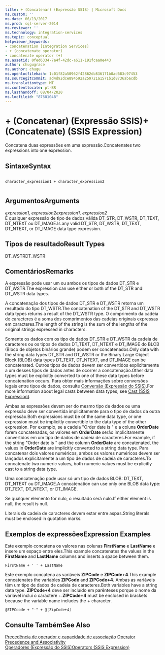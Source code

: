 ```yaml
---
title: + (Concatenar) (Expressão SSIS) | Microsoft Docs
ms.custom: ''
ms.date: 06/13/2017
ms.prod: sql-server-2014
ms.reviewer: ''
ms.technology: integration-services
ms.topic: conceptual
helpviewer_keywords:
- concatenation [Integration Services]
- + (concatenate operator)
- concatenate operator (+)
ms.assetid: 0fed6334-7a4f-42dc-a611-191fcaa0e443
author: chugugrace
ms.author: chugu
ms.openlocfilehash: 1c01f82a50962f42862db836171b0ad683c97453
ms.sourcegitcommit: ad4d92dce894592a259721a1571b1d8736abacdb
ms.translationtype: MT
ms.contentlocale: pt-BR
ms.lasthandoff: 08/04/2020
ms.locfileid: "87681048"
---
```

# <a name="-concatenate-ssis-expression"></a><span data-ttu-id="a324f-102">+ (Concatenar) (Expressão SSIS)</span><span class="sxs-lookup"><span data-stu-id="a324f-102">+ (Concatenate) (SSIS Expression)</span></span>
  <span data-ttu-id="a324f-103">Concatena duas expressões em uma expressão.</span><span class="sxs-lookup"><span data-stu-id="a324f-103">Concatenates two expressions into one expression.</span></span>  
  
## <a name="syntax"></a><span data-ttu-id="a324f-104">Sintaxe</span><span class="sxs-lookup"><span data-stu-id="a324f-104">Syntax</span></span>  
  
```  
  
character_expression1 + character_expression2  
  
```  
  
## <a name="arguments"></a><span data-ttu-id="a324f-105">Argumentos</span><span class="sxs-lookup"><span data-stu-id="a324f-105">Arguments</span></span>  
 <span data-ttu-id="a324f-106">*expression1, expression2*</span><span class="sxs-lookup"><span data-stu-id="a324f-106">*expression1, expression2*</span></span>  
 <span data-ttu-id="a324f-107">É qualquer expressão de tipo de dados válida DT_STR, DT_WSTR, DT_TEXT, DT_NTEXT ou DT_IMAGE.</span><span class="sxs-lookup"><span data-stu-id="a324f-107">Is any valid DT_STR, DT_WSTR, DT_TEXT, DT_NTEXT, or DT_IMAGE data type expression.</span></span>  
  
## <a name="result-types"></a><span data-ttu-id="a324f-108">Tipos de resultado</span><span class="sxs-lookup"><span data-stu-id="a324f-108">Result Types</span></span>  
 <span data-ttu-id="a324f-109">DT_WSTR</span><span class="sxs-lookup"><span data-stu-id="a324f-109">DT_WSTR</span></span>  
  
## <a name="remarks"></a><span data-ttu-id="a324f-110">Comentários</span><span class="sxs-lookup"><span data-stu-id="a324f-110">Remarks</span></span>  
 <span data-ttu-id="a324f-111">A expressão pode usar um ou ambos os tipos de dados DT_STR e DT_WSTR.</span><span class="sxs-lookup"><span data-stu-id="a324f-111">The expression can use either or both of the DT_STR and DT_WSTR data types.</span></span>  
  
 <span data-ttu-id="a324f-112">A concatenação dos tipos de dados DT_STR e DT_WSTR retorna um resultado do tipo DT_WSTR.</span><span class="sxs-lookup"><span data-stu-id="a324f-112">The concatenation of the DT_STR and DT_WSTR data types returns a result of the DT_WSTR type.</span></span> <span data-ttu-id="a324f-113">O comprimento da cadeia de caracteres é a soma dos comprimentos das cadeias originais expressas em caracteres.</span><span class="sxs-lookup"><span data-stu-id="a324f-113">The length of the string is the sum of the lengths of the original strings expressed in characters.</span></span>  
  
 <span data-ttu-id="a324f-114">Somente os dados com os tipo de dados DT_STR e DT_WSTR da cadeia de caracteres ou os tipos de dados DT_TEXT, DT_NTEXT e DT_IMAGE do BLOB (Bloco de objetos binários grande) podem ser concatenados.</span><span class="sxs-lookup"><span data-stu-id="a324f-114">Only data with the string data types DT_STR and DT_WSTR or the Binary Large Object Block (BLOB) data types DT_TEXT, DT_NTEXT, and DT_IMAGE can be concatenated.</span></span> <span data-ttu-id="a324f-115">Outros tipos de dados devem ser convertidos explicitamente a um desses tipos de dados antes de ocorrer a concatenação.</span><span class="sxs-lookup"><span data-stu-id="a324f-115">Other data types must be explicitly converted to one of these data types before concatenation occurs.</span></span> <span data-ttu-id="a324f-116">Para obter mais informações sobre conversões legais entre tipos de dados, consulte [Conversão &#40;Expressão do SSIS&#41;](cast-ssis-expression.md).</span><span class="sxs-lookup"><span data-stu-id="a324f-116">For more information about legal casts between data types, see [Cast &#40;SSIS Expression&#41;](cast-ssis-expression.md).</span></span>  
  
 <span data-ttu-id="a324f-117">Ambas as expressões devem ser do mesmo tipo de dados ou uma expressão deve ser convertida implicitamente para o tipo de dados da outra expressão.</span><span class="sxs-lookup"><span data-stu-id="a324f-117">Both expressions must be of the same data type, or one expression must be implicitly convertible to the data type of the other expression.</span></span> <span data-ttu-id="a324f-118">Por exemplo, se a cadeia "Order date is " e a coluna **OrderDate** forem concatenadas, os valores em **OrderDate** serão implicitamente convertidos em um tipo de dados de cadeia de caracteres.</span><span class="sxs-lookup"><span data-stu-id="a324f-118">For example, if the string "Order date is " and the column **OrderDate** are concatenated, the values in **OrderDate** are implicitly converted to a string data type.</span></span> <span data-ttu-id="a324f-119">Para concatenar dois valores numéricos, ambos os valores numéricos devem ser lançados explicitamente a um tipo de dados de cadeia de caracteres.</span><span class="sxs-lookup"><span data-stu-id="a324f-119">To concatenate two numeric values, both numeric values must be explicitly cast to a string data type.</span></span>  
  
 <span data-ttu-id="a324f-120">Uma concatenação pode usar só um tipo de dados BLOB: DT_TEXT, DT_NTEXT ou DT_IMAGE.</span><span class="sxs-lookup"><span data-stu-id="a324f-120">A concatenation can use only one BLOB data type: DT_TEXT, DT_NTEXT, or DT_IMAGE.</span></span>  
  
 <span data-ttu-id="a324f-121">Se qualquer elemento for nulo, o resultado será nulo.</span><span class="sxs-lookup"><span data-stu-id="a324f-121">If either element is null, the result is null.</span></span>  
  
 <span data-ttu-id="a324f-122">Literais da cadeia de caracteres devem estar entre aspas.</span><span class="sxs-lookup"><span data-stu-id="a324f-122">String literals must be enclosed in quotation marks.</span></span>  
  
## <a name="expression-examples"></a><span data-ttu-id="a324f-123">Exemplos de expressões</span><span class="sxs-lookup"><span data-stu-id="a324f-123">Expression Examples</span></span>  
 <span data-ttu-id="a324f-124">Este exemplo concatena os valores nas colunas **FirstName** e **LastName** e insere um espaço entre eles.</span><span class="sxs-lookup"><span data-stu-id="a324f-124">This example concatenates the values in the **FirstName** and **LastName** columns and inserts a space between them.</span></span>  
  
```  
FirstName + ' ' + LastName  
```  
  
 <span data-ttu-id="a324f-125">Este exemplo concatena as variáveis **ZIPCode** e **ZIPCode+4**.</span><span class="sxs-lookup"><span data-stu-id="a324f-125">This example concatenates the variables **ZIPCode** and **ZIPCode+4**.</span></span> <span data-ttu-id="a324f-126">Ambas as variáveis têm um tipo de dados de cadeia de caracteres.</span><span class="sxs-lookup"><span data-stu-id="a324f-126">Both variables have a string data type.</span></span> <span data-ttu-id="a324f-127">**ZIPCode+4** deve ser incluído em parênteses porque o nome da variável inclui o caractere +.</span><span class="sxs-lookup"><span data-stu-id="a324f-127">**ZIPCode+4** must be enclosed in brackets because the variable name includes the + character.</span></span>  
  
```  
@ZIPCcode + "-" + @[ZipCode+4]  
```  
  
## <a name="see-also"></a><span data-ttu-id="a324f-128">Consulte Também</span><span class="sxs-lookup"><span data-stu-id="a324f-128">See Also</span></span>  
 <span data-ttu-id="a324f-129">[Precedência de operador e capacidade de associação](operator-precedence-and-associativity.md) </span><span class="sxs-lookup"><span data-stu-id="a324f-129">[Operator Precedence and Associativity](operator-precedence-and-associativity.md) </span></span>  
 [<span data-ttu-id="a324f-130">Operadores &#40;Expressão do SSIS&#41;</span><span class="sxs-lookup"><span data-stu-id="a324f-130">Operators &#40;SSIS Expression&#41;</span></span>](operators-ssis-expression.md)  
  
  

